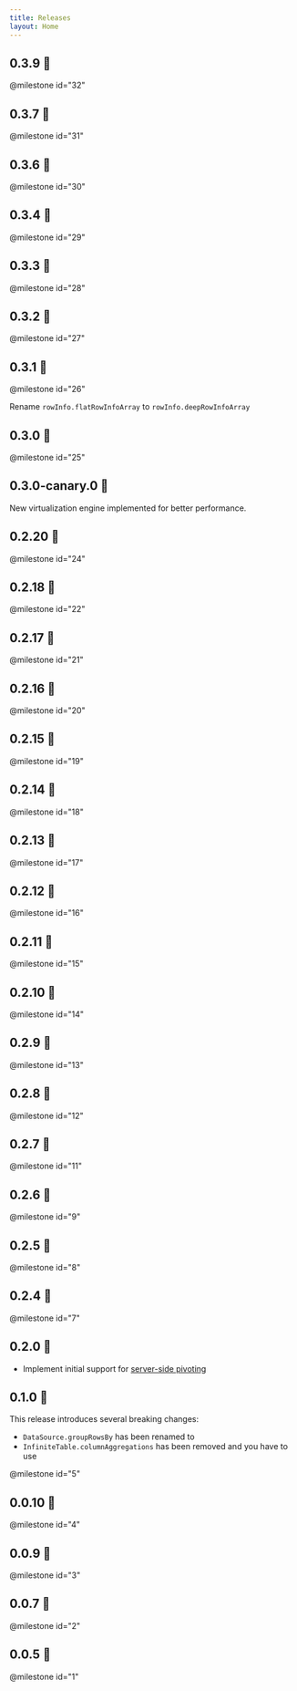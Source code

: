 ```yaml
---
title: Releases
layout: Home
---
```


## 0.3.9 🚀 

@milestone id="32"

## 0.3.7 🚀 

@milestone id="31"

## 0.3.6 🚀 

@milestone id="30"

## 0.3.4 🚀 

@milestone id="29"

## 0.3.3 🚀 

@milestone id="28"

## 0.3.2 🚀 

@milestone id="27"

## 0.3.1 🚀 

@milestone id="26"

Rename `rowInfo.flatRowInfoArray` to `rowInfo.deepRowInfoArray`

## 0.3.0 🚀 

@milestone id="25"

## 0.3.0-canary.0 🚀 

New virtualization engine implemented for better performance.

## 0.2.20 🚀 

@milestone id="24"

## 0.2.18 🚀 

@milestone id="22"

## 0.2.17 🚀 

@milestone id="21"

## 0.2.16 🚀 

@milestone id="20"

## 0.2.15 🚀 

@milestone id="19"

## 0.2.14 🚀 

@milestone id="18"

## 0.2.13 🚀 

@milestone id="17"

## 0.2.12 🚀 

@milestone id="16"

## 0.2.11 🚀 

@milestone id="15"

## 0.2.10 🚀 

@milestone id="14"

## 0.2.9 🚀 

@milestone id="13"

## 0.2.8 🚀 

@milestone id="12"

## 0.2.7 🚀 

@milestone id="11"

## 0.2.6 🚀 

@milestone id="9"

## 0.2.5 🚀 

@milestone id="8"

## 0.2.4 🚀 

@milestone id="7"


## 0.2.0 🚀 

* Implement initial support for [server-side pivoting](/docs/latest/learn/grouping-and-pivoting/pivoting/overview)

<!-- @milestone id="6" -->

## 0.1.0 🚀 

This release introduces several breaking changes:

* `DataSource.groupRowsBy` has been renamed to <DataSourcePropLink name="groupBy"/>
* `InfiniteTable.columnAggregations` has been removed and you have to use <DataSourcePropLink name="aggregationReducers" />

@milestone id="5"

## 0.0.10 🚀 

@milestone id="4"

## 0.0.9 🚀 

@milestone id="3"

## 0.0.7 🚀 

@milestone id="2"

## 0.0.5 🚀 

@milestone id="1"
